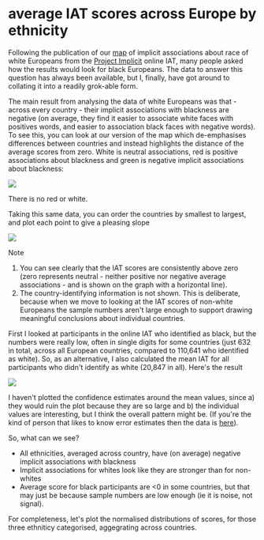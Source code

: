 # average IAT scores across Europe by ethnicity

Following the publication of our [map](https://theconversation.com/this-map-shows-what-white-europeans-associate-with-race-and-it-makes-for-uncomfortable-reading-76661) of implicit associations about race of white Europeans from the [Project Implicit](https://implicit.harvard.edu/implicit/) online IAT, many people asked how the results would look for black Europeans. The data to answer this question has always been available, but I, finally, have got around to collating it into a readily grok-able form.

The main result from analysing the data of white Europeans was that - across every country - their implicit associations with blackness are negative (on average, they find it easier to associate white faces with positives words, and easier to association black faces with negative words). To see this, you can look at our version of the map which de-emphasises differences between countries and instead highlights the distance of the average scores from zero. White is neutral associations, red is positive associations about blackness and green is negative implicit associations about blackness:

![ ](/home/tom/Dropbox/WorldBias/EuropeContinuos.png  "Europe map  - average race IAT for white europeans")

There is no red or white.

Taking this same data, you can order the countries by smallest to largest, and plot each point to give a pleasing slope

![ ](/home/tom/Dropbox/WorldBias/IAT_by_ethnicity_whiteonly.png  "ranking order plot of average IAT for white europeans")

Note
1. You can see clearly that the IAT scores are consistently above zero (zero represents neutral - neither positive nor negative average associations - and is shown on the graph with a horizontal line).
2. The country-identifying information is not shown. This is deliberate, because when we move to looking at the IAT scores of non-white Europeans the sample numbers aren't large enough to support drawing meaningful conclusions about individual countries.

First I looked at participants in the online IAT who identified as black, but the numbers were really low, often in single digits for some countries (just 632 in total, across all European countries, compared to 110,641 who identified as white). So, as an alternative, I also calculated the mean IAT for all participants who didn't identify as white (20,847 in all). Here's the result

![ ](/home/tom/Dropbox/WorldBias/IAT_by_ethnicity.png  "average IAT by country and ethnicity")

I haven't plotted the confidence estimates around the mean values, since a) they would ruin the plot because they are so large and b) the individual values are interesting, but I think the overall pattern might be. (If you're the kind of person that likes to know error estimates then the data is [here](https://github.com/tomstafford/WorldBias/tree/master/Data)).

So, what can we see?
* All ethnicities, averaged across country, have (on average) negative implicit associations with blackness
* Implicit associations for whites look like they are stronger than for non-whites
* Average score for black participants are <0 in some countries, but that may just be because sample numbers are low enough (ie it is noise, not signal).

For completeness, let's plot the normalised distributions of scores, for those three ethniticy categorised, aggegrating across countries.
